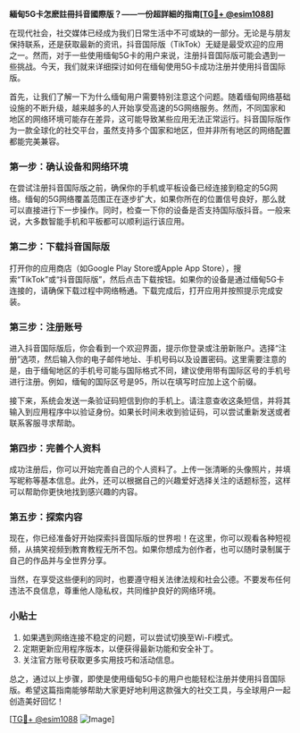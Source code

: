 **緬甸5G卡怎麽註冊抖音國際版？——一份超詳細的指南[[TG💪+ @esim1088](https://t.me/s/esim1088)]**

在现代社会，社交媒体已经成为我们日常生活中不可或缺的一部分。无论是与朋友保持联系，还是获取最新的资讯，抖音国际版（TikTok）无疑是最受欢迎的应用之一。然而，对于一些使用缅甸5G卡的用户来说，注册抖音国际版可能会遇到一些挑战。今天，我们就来详细探讨如何在缅甸使用5G卡成功注册并使用抖音国际版。

首先，让我们了解一下为什么缅甸用户需要特别注意这个问题。随着缅甸网络基础设施的不断升级，越来越多的人开始享受高速的5G网络服务。然而，不同国家和地区的网络环境可能存在差异，这可能导致某些应用无法正常运行。抖音国际版作为一款全球化的社交平台，虽然支持多个国家和地区，但并非所有地区的网络配置都能完美兼容。

### 第一步：确认设备和网络环境

在尝试注册抖音国际版之前，确保你的手机或平板设备已经连接到稳定的5G网络。缅甸的5G网络覆盖范围正在逐步扩大，如果你所在的位置信号良好，那么就可以直接进行下一步操作。同时，检查一下你的设备是否支持国际版抖音。一般来说，大多数智能手机和平板都可以顺利运行该应用。

### 第二步：下载抖音国际版

打开你的应用商店（如Google Play Store或Apple App Store），搜索“TikTok”或“抖音国际版”，然后点击下载按钮。如果你的设备是通过缅甸5G卡连接的，请确保下载过程中网络畅通。下载完成后，打开应用并按照提示完成安装。

### 第三步：注册账号

进入抖音国际版后，你会看到一个欢迎界面，提示你登录或注册新账户。选择“注册”选项，然后输入你的电子邮件地址、手机号码以及设置密码。这里需要注意的是，由于缅甸地区的手机号可能与国际格式不同，建议使用带有国际区号的手机号进行注册。例如，缅甸的国际区号是95，所以在填写时应加上这个前缀。

接下来，系统会发送一条验证码短信到你的手机上。请注意查收这条短信，并将其输入到应用程序中以验证身份。如果长时间未收到验证码，可以尝试重新发送或者联系客服寻求帮助。

### 第四步：完善个人资料

成功注册后，你可以开始完善自己的个人资料了。上传一张清晰的头像照片，并填写昵称等基本信息。此外，还可以根据自己的兴趣爱好选择关注的话题标签，这样可以帮助你更快地找到感兴趣的内容。

### 第五步：探索内容

现在，你已经准备好开始探索抖音国际版的世界啦！在这里，你可以观看各种短视频，从搞笑视频到教育教程无所不包。如果你想成为创作者，也可以随时录制属于自己的作品并与全世界分享。

当然，在享受这些便利的同时，也要遵守相关法律法规和社会公德。不要发布任何违法不良信息，尊重他人隐私权，共同维护良好的网络环境。

### 小贴士

1. 如果遇到网络连接不稳定的问题，可以尝试切换至Wi-Fi模式。
2. 定期更新应用程序版本，以便获得最新功能和安全补丁。
3. 关注官方账号获取更多实用技巧和活动信息。

总之，通过以上步骤，即使是使用缅甸5G卡的用户也能轻松注册并使用抖音国际版。希望这篇指南能够帮助大家更好地利用这款强大的社交工具，与全球用户一起创造美好回忆！

[[TG💪+ @esim1088](https://t.me/s/esim1088) ![Image](https://i.postimg.cc/4NQfJmqS/Snipaste-2025-05-13-00-14-12.png)]